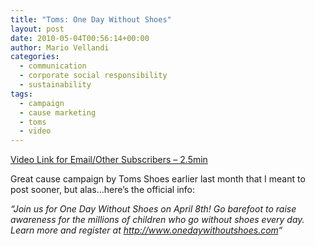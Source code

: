 ```yaml
---
title: "Toms: One Day Without Shoes"
layout: post
date: 2010-05-04T00:56:14+00:00
author: Mario Vellandi
categories:
  - communication
  - corporate social responsibility
  - sustainability
tags:
  - campaign
  - cause marketing
  - toms
  - video
---
```

[Video Link for Email/Other Subscribers &#8211; 2.5min](http://www.youtube.com/watch?v=Vlz3QKHJBac)

Great cause campaign by Toms Shoes earlier last month that I meant to post sooner, but alas&#8230;here&#8217;s the official info:

*&#8220;Join us for One Day Without Shoes on April 8th! Go barefoot to raise awareness for the millions of children who go without shoes every day. Learn more and register at <a title="http://www.onedaywithoutshoes.com" dir="ltr" rel="nofollow" href="http://www.onedaywithoutshoes.com/">http://www.onedaywithoutshoes.com</a>&#8220;*
